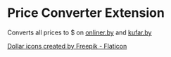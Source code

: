 # Price Converter Extension
Converts all prices to $ on [onliner.by](https://www.onliner.by) and [kufar.by](https://www.kufar.by)

<a href="https://www.flaticon.com/free-icons/dollar" title="dollar icons">Dollar icons created by Freepik - Flaticon</a>